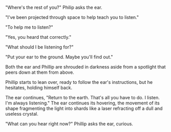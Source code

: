 "Where's the rest of you?" Philip asks the ear.

"I've been projected through space to help teach you to listen."

"To help me to listen?"

"Yes, you heard that correctly."

"What should I be listening for?"

"Put your ear to the ground. Maybe you'll find out."

Both the ear and Phillip are shrouded in darkness aside from a spotlight that peers down at them from above.

Phillip starts to lean over, ready to follow the ear's instructions, but he hesitates, holding himself back.

The ear continues, "Return to the earth. That's all you have to do. I listen. I'm always listening." The ear continues its hovering, the movement of its shape fragmenting the light into shards like a laser refracting off a dull and useless crystal.

"What can you hear right now?" Phillip asks the ear, curious.